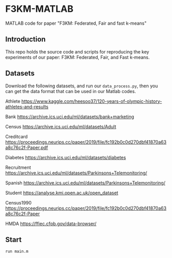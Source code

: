 # F3KM-MATLAB
MATLAB code for paper "F3KM: Federated, Fair and fast k-means"
## Introduction

This repo holds the source code and scripts for reproducing the key experiments of our paper: F3KM: Federated, Fair, and Fast k-means.

## Datasets

Download the following datasets, and run our `data_process.py`, then you can get the data format that can be used in our Matlab codes.

Athlete        https://www.kaggle.com/heesoo37/120-years-of-olympic-history-athletes-and-results  

Bank           https://archive.ics.uci.edu/ml/datasets/bank+marketing 

Census         https://archive.ics.uci.edu/ml/datasets/Adult

Creditcard     https://proceedings.neurips.cc/paper/2019/file/fc192b0c0d270dbf41870a63a8c76c2f-Paper.pdf

Diabetes       https://archive.ics.uci.edu/ml/datasets/diabetes

Recruitment    https://archive.ics.uci.edu/ml/datasets/Parkinsons+Telemonitoring/

Spanish        https://archive.ics.uci.edu/ml/datasets/Parkinsons+Telemonitoring/

Student        https://analyse.kmi.open.ac.uk/open_dataset

Census1990     https://proceedings.neurips.cc/paper/2019/file/fc192b0c0d270dbf41870a63a8c76c2f-Paper

HMDA           https://ffiec.cfpb.gov/data-browser/

## Start
 ```
run main.m 
 ```

